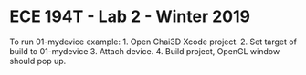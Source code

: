 # ECE 194T - Lab 2 - Winter 2019

   To run 01-mydevice example:
      1. Open Chai3D Xcode project.
      2. Set target of build to 01-mydevice
      3. Attach device.
      4. Build project, OpenGL window should pop up.


